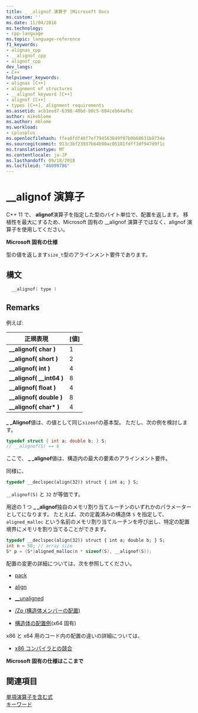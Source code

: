 ```yaml
---
title: _ _alignof 演算子 |Microsoft Docs
ms.custom: ''
ms.date: 11/04/2016
ms.technology:
- cpp-language
ms.topic: language-reference
f1_keywords:
- alignas_cpp
- __alignof_cpp
- alignof_cpp
dev_langs:
- C++
helpviewer_keywords:
- alignas [C++]
- alignment of structures
- __alignof keyword [C++]
- alignof [C++]
- types [C++], alignment requirements
ms.assetid: acb1eed7-6398-40bd-b0c5-684ceb64afbc
author: mikeblome
ms.author: mblome
ms.workload:
- cplusplus
ms.openlocfilehash: ffea0fdf40f7ef794563849f97b0b68631b9734e
ms.sourcegitcommit: 913c3bf23937b64b90ac05181fdff3df947d9f1c
ms.translationtype: MT
ms.contentlocale: ja-JP
ms.lasthandoff: 09/18/2018
ms.locfileid: "46099786"
---
```

# <a name="alignof-operator"></a>__alignof 演算子

C++ 11 で、 **alignof**演算子を指定した型のバイト単位で、配置を返します。 移植性を最大にするため、Microsoft 固有の __alignof 演算子ではなく、alignof 演算子を使用してください。

**Microsoft 固有の仕様**

型の値を返します`size_t`型のアラインメント要件であります。

## <a name="syntax"></a>構文

```cpp
  __alignof( type )
```

## <a name="remarks"></a>Remarks

例えば:

|正規表現|[値]|
|----------------|-----------|
|**__alignof( char )**|1|
|**__alignof( short )**|2|
|**__alignof( int )**|4|
|**__alignof( \__int64 )**|8|
|**__alignof( float )**|4|
|**__alignof( double )**|8|
|**__alignof( char\* )**|4|

**_ _Alignof**値は、の値として同じ`sizeof`の基本型。 ただし、次の例を検討します。

```cpp
typedef struct { int a; double b; } S;
// __alignof(S) == 8
```

ここで、 **_ _alignof**値は、構造内の最大の要素のアラインメント要件。

同様に、

```cpp
typedef __declspec(align(32)) struct { int a; } S;
```

`__alignof(S)` と `32` が等価です。

用途の 1 つ **_ _alignof**独自のメモリ割り当てルーチンのいずれかのパラメーターとしてになります。 たとえば、次の定義済みの構造体 `S` を指定して、`aligned_malloc` という名前のメモリ割り当てルーチンを呼び出し、特定の配置境界にメモリを割り当てることができます。

```cpp
typedef __declspec(align(32)) struct { int a; double b; } S;
int n = 50; // array size
S* p = (S*)aligned_malloc(n * sizeof(S), __alignof(S));
```

配置の変更の詳細については、次を参照してください。

- [pack](../preprocessor/pack.md)

- [align](../cpp/align-cpp.md)

- [__unaligned](../cpp/unaligned.md)

- [/Zp (構造体メンバーの配置)](../build/reference/zp-struct-member-alignment.md)

- [構造体の配置例](../build/examples-of-structure-alignment.md)(x64 固有)

x86 と x64 用のコード内の配置の違いの詳細については、

- [x86 コンパイラとの競合](../build/conflicts-with-the-x86-compiler.md)

**Microsoft 固有の仕様はここまで**

## <a name="see-also"></a>関連項目

[単項演算子を含む式](../cpp/expressions-with-unary-operators.md)<br/>
[キーワード](../cpp/keywords-cpp.md)